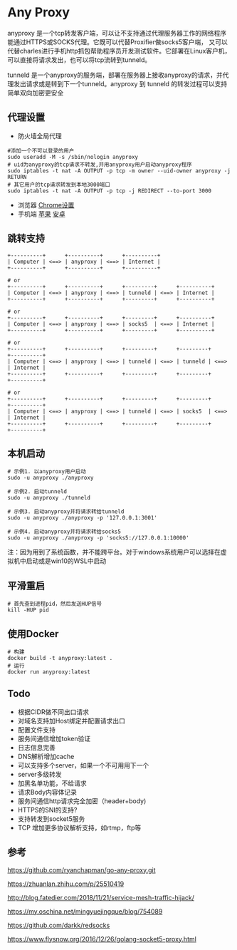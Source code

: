 # Any Proxy

anyproxy 是一个tcp转发客户端，可以让不支持通过代理服务器工作的网络程序能通过HTTPS或SOCKS代理。它既可以代替Proxifier做socks5客户端， 又可以代替charles进行手机http抓包帮助程序员开发测试软件。它部署在Linux客户机，可以直接将请求发出，也可以将tcp流转到tunneld。

tunneld 是一个anyproxy的服务端，部署在服务器上接收anyproxy的请求，并代理发出请求或是转到下一个tunneld。anyproxy 到 tunneld 的转发过程可以支持简单双向加密更安全

## 代理设置

* 防火墙全局代理

```
#添加一个不可以登录的用户
sudo useradd -M -s /sbin/nologin anyproxy
# uid为anyproxy的tcp请求不转发,并用anyproxy用户启动anyproxy程序
sudo iptables -t nat -A OUTPUT -p tcp -m owner --uid-owner anyproxy -j RETURN
# 其它用户的tcp请求转发到本地3000端口
sudo iptables -t nat -A OUTPUT -p tcp -j REDIRECT --to-port 3000
```

* 浏览器 [Chrome设置](https://zhidao.baidu.com/question/204679423955769445.html)
* 手机端 [苹果](https://jingyan.baidu.com/article/84b4f565add95060f7da3271.html)  [安卓](https://jingyan.baidu.com/article/219f4bf7ff97e6de442d38c8.html)

## 跳转支持

```
+----------+      +----------+      +----------+
| Computer | <==> | anyproxy | <==> | Internet |
+----------+      +----------+      +----------+

# or
+----------+      +----------+      +---------+      +----------+
| Computer | <==> | anyproxy | <==> | tunneld | <==> | Internet |
+----------+      +----------+      +---------+      +----------+

# or
+----------+      +----------+      +---------+      +----------+
| Computer | <==> | anyproxy | <==> | socks5  | <==> | Internet |
+----------+      +----------+      +---------+      +----------+

# or
+----------+      +----------+      +---------+      +---------+      +----------+
| Computer | <==> | anyproxy | <==> | tunneld | <==> | tunneld | <==> | Internet |
+----------+      +----------+      +---------+      +---------+      +----------+

# or
+----------+      +----------+      +---------+      +---------+      +----------+
| Computer | <==> | anyproxy | <==> | tunneld | <==> | socks5  | <==> | Internet |
+----------+      +----------+      +---------+      +---------+      +----------+
```

## 本机启动

```
# 示例1. 以anyproxy用户启动
sudo -u anyproxy ./anyproxy

# 示例2. 启动tunneld
sudo -u anyproxy ./tunneld

# 示例3. 启动anyproxy并将请求转给tunneld
sudo -u anyproxy ./anyproxy -p '127.0.0.1:3001'

# 示例4. 启动anyproxy并将请求转给socks5
sudo -u anyproxy ./anyproxy -p 'socks5://127.0.0.1:10000'
```

注：因为用到了系统函数，并不能跨平台。对于windows系统用户可以选择在虚拟机中启动或是win10的WSL中启动


## 平滑重启

```
# 首先查到进程pid，然后发送HUP信号
kill -HUP pid
```

## 使用Docker

```
# 构建
docker build -t anyproxy:latest .
# 运行
docker run anyproxy:latest
```

## Todo

* 根据CIDR做不同出口请求
* 对域名支持加Host绑定并配置请求出口
* 配置文件支持
* 服务间通信增加token验证
* 日志信息完善
* DNS解析增加cache
* 可以支持多个server，如果一个不可用用下一个
* server多级转发
* 加黑名单功能，不给请求
* 请求Body内容体记录
* 服务间通信http请求完全加密（header+body)
* HTTPS的SNI的支持?
* 支持转发到socket5服务
* TCP 增加更多协议解析支持，如rtmp，ftp等

## 参考

<https://github.com/ryanchapman/go-any-proxy.git>

<https://zhuanlan.zhihu.com/p/25510419>

<http://blog.fatedier.com/2018/11/21/service-mesh-traffic-hijack/>

<https://my.oschina.net/mingyuejingque/blog/754089>

<https://github.com/darkk/redsocks>

<https://www.flysnow.org/2016/12/26/golang-socket5-proxy.html>